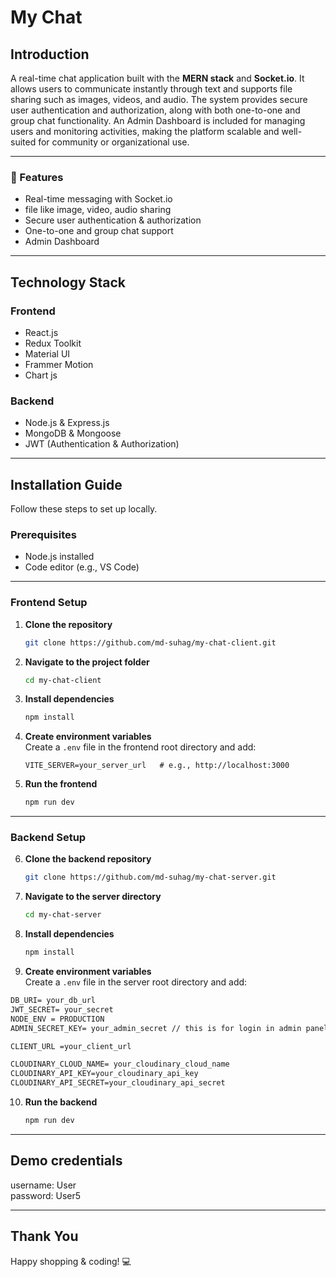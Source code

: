 # My Chat

## Introduction

A real-time chat application built with the **MERN stack** and **Socket.io**. It allows users to communicate instantly through text and supports file sharing such as images, videos, and audio. The system provides secure user authentication and authorization, along with both one-to-one and group chat functionality. An Admin Dashboard is included for managing users and monitoring activities, making the platform scalable and well-suited for community or organizational use.

---

### 🔑 Features

- Real-time messaging with Socket.io
- file like image, video, audio sharing
- Secure user authentication & authorization
- One-to-one and group chat support
- Admin Dashboard

---

## Technology Stack

### **Frontend**

- React.js
- Redux Toolkit
- Material UI
- Frammer Motion
- Chart js

### **Backend**

- Node.js & Express.js
- MongoDB & Mongoose
- JWT (Authentication & Authorization)

---

## Installation Guide

Follow these steps to set up locally.

### **Prerequisites**

- Node.js installed
- Code editor (e.g., VS Code)

---

### **Frontend Setup**

1. **Clone the repository**

   ```bash
   git clone https://github.com/md-suhag/my-chat-client.git
   ```

2. **Navigate to the project folder**

   ```bash
   cd my-chat-client
   ```

3. **Install dependencies**

   ```bash
   npm install
   ```

4. **Create environment variables**  
   Create a `.env` file in the frontend root directory and add:

   ```env
   VITE_SERVER=your_server_url   # e.g., http://localhost:3000
   ```

5. **Run the frontend**
   ```bash
   npm run dev
   ```

---

### **Backend Setup**

6. **Clone the backend repository**

   ```bash
   git clone https://github.com/md-suhag/my-chat-server.git
   ```

7. **Navigate to the server directory**

   ```bash
   cd my-chat-server
   ```

8. **Install dependencies**

   ```bash
   npm install
   ```

9. **Create environment variables**  
   Create a `.env` file in the server root directory and add:

```markdown
DB_URI= your_db_url
JWT_SECRET= your_secret
NODE_ENV = PRODUCTION
ADMIN_SECRET_KEY= your_admin_secret // this is for login in admin panel

CLIENT_URL =your_client_url

CLOUDINARY_CLOUD_NAME= your_cloudinary_cloud_name
CLOUDINARY_API_KEY=your_cloudinary_api_key
CLOUDINARY_API_SECRET=your_cloudinary_api_secret
```

10. **Run the backend**
    ```bash
    npm run dev
    ```

---

## Demo credentials

username: User <br>
password: User5

---

## Thank You

Happy shopping & coding! 💻

